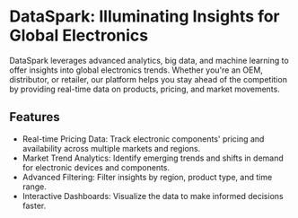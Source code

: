 <h1>DataSpark: Illuminating Insights for Global Electronics</h1>

DataSpark leverages advanced analytics, big data, and machine learning to offer insights into global electronics trends. Whether you're an OEM, distributor, or retailer, our platform helps you stay ahead of the competition by providing real-time data on products, pricing, and market movements.

<h2>Features</h2>
<ul>
<li>Real-time Pricing Data: Track electronic components' pricing and availability across multiple markets and regions.</li>
<li>Market Trend Analytics: Identify emerging trends and shifts in demand for electronic devices and components.</li>
<li>Advanced Filtering: Filter insights by region, product type, and time range.</li>
<li>Interactive Dashboards: Visualize the data to make informed decisions faster.</li>
<ul>
